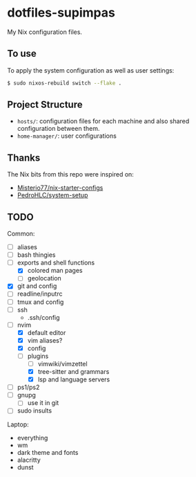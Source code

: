 # dotfiles-supimpas

My Nix configuration files.

## To use

To apply the system configuration as well as user settings:

```bash
$ sudo nixos-rebuild switch --flake .
```

## Project Structure

- `hosts/`: configuration files for each machine and also shared configuration
  between them.
- `home-manager/`: user configurations

## Thanks

The Nix bits from this repo were inspired on:
- [Misterio77/nix-starter-configs](https://github.com/Misterio77/nix-starter-configs/)
- [PedroHLC/system-setup](https://github.com/PedroHLC/system-setup/)

## TODO

Common:
- [ ] aliases
- [ ] bash thingies
- [ ] exports and shell functions
	- [X] colored man pages
	- [ ] geolocation
- [x] git and config
- [ ] readline/inputrc
- [ ] tmux and config
- [ ] ssh
	- .ssh/config
- [ ] nvim
	- [x] default editor
	- [x] vim aliases?
	- [x] config
	- [ ] plugins
		- [ ] vimwiki/vimzettel
		- [x] tree-sitter and grammars
		- [x] lsp and language servers
- [ ] ps1/ps2
- [ ] gnupg
	- [ ] use it in git
- [ ] sudo insults

Laptop:
- everything
- wm
- dark theme and fonts
- alacritty
- dunst
